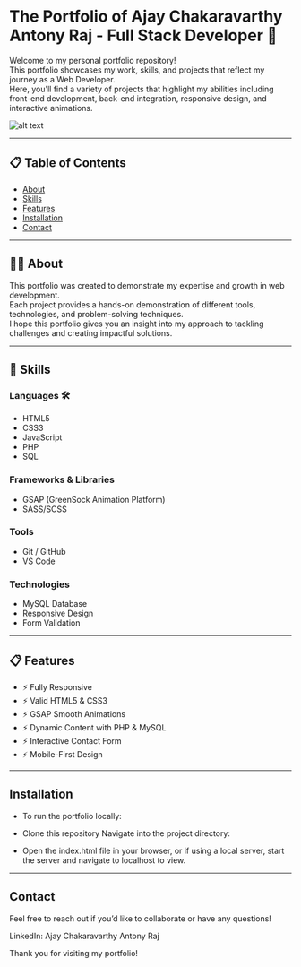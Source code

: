 # The Portfolio of Ajay Chakaravarthy Antony Raj - Full Stack Developer 🚀

Welcome to my personal portfolio repository!  
This portfolio showcases my work, skills, and projects that reflect my journey as a Web Developer.  
Here, you'll find a variety of projects that highlight my abilities including front-end development, back-end integration, responsive design, and interactive animations.

![alt text](../images/image.png)

---

## 📋 Table of Contents
- [About](#-about-)
- [Skills](#-skills-)
- [Features](#-features-)
- [Installation](#-installation-)
- [Contact](#-contact-)

---

## 👨‍💻 About
This portfolio was created to demonstrate my expertise and growth in web development.  
Each project provides a hands-on demonstration of different tools, technologies, and problem-solving techniques.  
I hope this portfolio gives you an insight into my approach to tackling challenges and creating impactful solutions.

---

## 🥷 Skills

### Languages 🛠️
- HTML5  
- CSS3  
- JavaScript  
- PHP  
- SQL  

### Frameworks & Libraries
- GSAP (GreenSock Animation Platform)  
- SASS/SCSS  

### Tools
- Git / GitHub  
- VS Code   

### Technologies
- MySQL Database  
- Responsive Design   
- Form Validation  

---

## 📋 Features
- ⚡️ Fully Responsive  
- ⚡️ Valid HTML5 & CSS3  
- ⚡️ GSAP Smooth Animations  
- ⚡️ Dynamic Content with PHP & MySQL  
- ⚡️ Interactive Contact Form  
- ⚡️ Mobile-First Design  

---
## Installation
- To run the portfolio locally:

- Clone this repository
Navigate into the project directory:

- Open the index.html file in your browser, or if using a local server, start the server and navigate to localhost to view.
---
## Contact
Feel free to reach out if you’d like to collaborate or have any questions!

LinkedIn: Ajay Chakaravarthy Antony Raj

Thank you for visiting my portfolio!